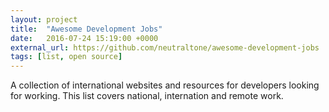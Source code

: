 ```yaml
---
layout: project
title:  "Awesome Development Jobs"
date:   2016-07-24 15:19:00 +0000
external_url: https://github.com/neutraltone/awesome-development-jobs
tags: [list, open source]
---
```

A collection of international websites and resources for developers looking for 
working. This list covers national, internation and remote work.